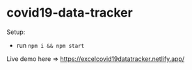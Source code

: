 # covid19-data-tracker

Setup:
- run ```npm i && npm start```

Live demo here => https://excelcovid19datatracker.netlify.app/
